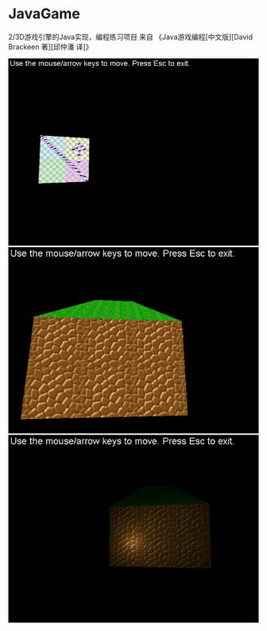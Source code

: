 ﻿# JavaGame
2/3D游戏引擎的Java实现，编程练习项目
来自 《Java游戏编程[中文版][David Brackeen 著][邱仲潘 译]》
<div align="center">
<img src="javagame1.png"/>
<img src="javagame2.png"/>
<img src="javagame3.png"/>
</div>
